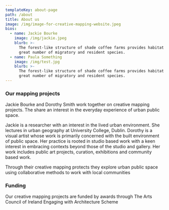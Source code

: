 ```yaml
---
templateKey: about-page
path: /about
title: About us
image: /img/image-for-creative-mapping-website.jpeg
bios:
  - name: Jackie Bourke
    image: /img/jackie.jpeg
    blurb: >-
      The forest-like structure of shade coffee farms provides habitat for a
      great number of migratory and resident species.
  - name: Paula Something
    image: /img/test.jpg
    blurb: >-
      The forest-like structure of shade coffee farms provides habitat for a
      great number of migratory and resident species.
---
```

### Our mapping projects

<!--StartFragment-->

Jackie Bourke and Dorothy Smith work together on creative mapping projects.  The share an interest in the everyday experience of urban public space. 

Jackie is a researcher with an interest in the lived urban environment. She lectures in urban geography at University College, Dublin. Dorothy is a visual artist whose work is primarily concerned with the built environment of public space. Her practice is rooted in studio based work with a keen interest in embracing contexts beyond those of the studio and gallery. Her work includes public art projects, curation, exhibitions and community based work.

Through their creative mapping protects they explore urban public space using collaborative methods to work with local communities



<!--EndFragment-->

### Funding

Our creative mapping projects are funded by awards through The Arts Council of Ireland Engaging with Architecture Scheme
